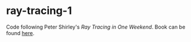 # ray-tracing-1
Code following Peter Shirley's *Ray Tracing in One Weekend*. Book can be
found [here](https://raytracing.github.io/books/RayTracingInOneWeekend.html).
